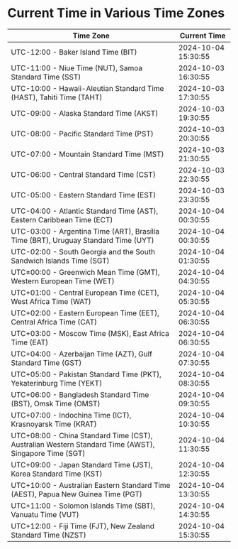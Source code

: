 # Current Time in Various Time Zones

| Time Zone | Current Time |
|-----------|--------------|
| UTC-12:00 - Baker Island Time (BIT) | 2024-10-04 15:30:55 |
| UTC-11:00 - Niue Time (NUT), Samoa Standard Time (SST) | 2024-10-03 16:30:55 |
| UTC-10:00 - Hawaii-Aleutian Standard Time (HAST), Tahiti Time (TAHT) | 2024-10-03 17:30:55 |
| UTC-09:00 - Alaska Standard Time (AKST) | 2024-10-03 19:30:55 |
| UTC-08:00 - Pacific Standard Time (PST) | 2024-10-03 20:30:55 |
| UTC-07:00 - Mountain Standard Time (MST) | 2024-10-03 21:30:55 |
| UTC-06:00 - Central Standard Time (CST) | 2024-10-03 22:30:55 |
| UTC-05:00 - Eastern Standard Time (EST) | 2024-10-03 23:30:55 |
| UTC-04:00 - Atlantic Standard Time (AST), Eastern Caribbean Time (ECT) | 2024-10-04 00:30:55 |
| UTC-03:00 - Argentina Time (ART), Brasília Time (BRT), Uruguay Standard Time (UYT) | 2024-10-04 00:30:55 |
| UTC-02:00 - South Georgia and the South Sandwich Islands Time (SGT) | 2024-10-04 01:30:55 |
| UTC±00:00 - Greenwich Mean Time (GMT), Western European Time (WET) | 2024-10-04 04:30:55 |
| UTC+01:00 - Central European Time (CET), West Africa Time (WAT) | 2024-10-04 05:30:55 |
| UTC+02:00 - Eastern European Time (EET), Central Africa Time (CAT) | 2024-10-04 06:30:55 |
| UTC+03:00 - Moscow Time (MSK), East Africa Time (EAT) | 2024-10-04 06:30:55 |
| UTC+04:00 - Azerbaijan Time (AZT), Gulf Standard Time (GST) | 2024-10-04 07:30:55 |
| UTC+05:00 - Pakistan Standard Time (PKT), Yekaterinburg Time (YEKT) | 2024-10-04 08:30:55 |
| UTC+06:00 - Bangladesh Standard Time (BST), Omsk Time (OMST) | 2024-10-04 09:30:55 |
| UTC+07:00 - Indochina Time (ICT), Krasnoyarsk Time (KRAT) | 2024-10-04 10:30:55 |
| UTC+08:00 - China Standard Time (CST), Australian Western Standard Time (AWST), Singapore Time (SGT) | 2024-10-04 11:30:55 |
| UTC+09:00 - Japan Standard Time (JST), Korea Standard Time (KST) | 2024-10-04 12:30:55 |
| UTC+10:00 - Australian Eastern Standard Time (AEST), Papua New Guinea Time (PGT) | 2024-10-04 13:30:55 |
| UTC+11:00 - Solomon Islands Time (SBT), Vanuatu Time (VUT) | 2024-10-04 14:30:55 |
| UTC+12:00 - Fiji Time (FJT), New Zealand Standard Time (NZST) | 2024-10-04 15:30:55 |
